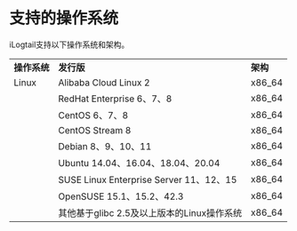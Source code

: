 # 支持的操作系统

iLogtail支持以下操作系统和架构。

|          |                                       |         |
| -------- | ------------------------------------- | ------- |
| **操作系统** | **发行版**                               | **架构**  |
| Linux    | Alibaba Cloud Linux 2                        | x86\_64 |
|          | RedHat Enterprise 6、7、8               | x86\_64 |
|          | CentOS 6、7、8                          | x86\_64 |
|          | CentOS Stream 8                       | x86\_64 |
|          | Debian 8、9、10、11                      | x86\_64 |
|          | Ubuntu 14.04、16.04、18.04、20.04        | x86\_64 |
|          | SUSE Linux Enterprise Server 11、12、15 | x86\_64 |
|          | OpenSUSE 15.1、15.2、42.3               | x86\_64 |
|          | 其他基于glibc 2.5及以上版本的Linux操作系统          | x86\_64 |
